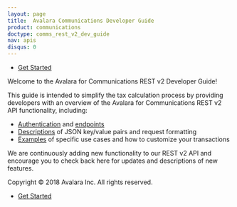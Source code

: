```yaml
---
layout: page
title:  Avalara Communications Developer Guide
product: communications
doctype: comms_rest_v2_dev_guide
nav: apis
disqus: 0
---
```


<ul class="pager">
  <li class="next"><a href="/communications/dev-guide_rest_v2/getting-started/">Get Started<i class="glyphicon glyphicon-chevron-right"></i></a></li>
</ul>

Welcome to the Avalara for Communications REST v2 Developer Guide!

This guide is intended to simplify the tax calculation process by providing developers with an overview of the Avalara for Communications REST v2 API functionality, including:

<ul class="dev-guide-list">
  <li><a class="dev-guide-link" href="/communications/dev-guide_rest_v2/getting-started/authentication/">Authentication</a> and <a class="dev-guide-link" href="/communications/dev-guide_rest_v2/getting-started/environments-endpoints/">endpoints</a></li>
  <li><a class="dev-guide-link" href="/communications/dev-guide_rest_v2/reference/">Descriptions</a> of JSON key/value pairs and request formatting</li>
  <li><a class="dev-guide-link" href="/communications/dev-guide_rest_v2/customizing-transactions/transaction-use-cases">Examples</a> of specific use cases and how to customize your transactions</li>
</ul>

We are continuously adding new functionality to our REST v2 API and encourage you to check back here for updates and descriptions of new features.

Copyright © 2018 Avalara Inc. All rights reserved.

<ul class="pager">
  <li class="next"><a href="/communications/dev-guide_rest_v2/getting-started/">Get Started<i class="glyphicon glyphicon-chevron-right"></i></a></li>
</ul>
